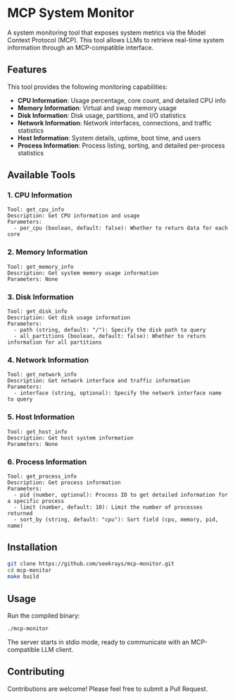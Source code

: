 # MCP System Monitor

A system monitoring tool that exposes system metrics via the Model Context Protocol (MCP). This tool allows LLMs to retrieve real-time system information through an MCP-compatible interface.

## Features

This tool provides the following monitoring capabilities:

- **CPU Information**: Usage percentage, core count, and detailed CPU info
- **Memory Information**: Virtual and swap memory usage
- **Disk Information**: Disk usage, partitions, and I/O statistics
- **Network Information**: Network interfaces, connections, and traffic statistics
- **Host Information**: System details, uptime, boot time, and users
- **Process Information**: Process listing, sorting, and detailed per-process statistics


## Available Tools

### 1. CPU Information

```
Tool: get_cpu_info
Description: Get CPU information and usage
Parameters:
  - per_cpu (boolean, default: false): Whether to return data for each core
```

### 2. Memory Information

```
Tool: get_memory_info
Description: Get system memory usage information
Parameters: None
```

### 3. Disk Information

```
Tool: get_disk_info
Description: Get disk usage information
Parameters:
  - path (string, default: "/"): Specify the disk path to query
  - all_partitions (boolean, default: false): Whether to return information for all partitions
```

### 4. Network Information

```
Tool: get_network_info
Description: Get network interface and traffic information
Parameters:
  - interface (string, optional): Specify the network interface name to query
```

### 5. Host Information

```
Tool: get_host_info
Description: Get host system information
Parameters: None
```

### 6. Process Information

```
Tool: get_process_info
Description: Get process information
Parameters:
  - pid (number, optional): Process ID to get detailed information for a specific process
  - limit (number, default: 10): Limit the number of processes returned
  - sort_by (string, default: "cpu"): Sort field (cpu, memory, pid, name)
```


## Installation

```bash
git clone https://github.com/seekrays/mcp-monitor.git
cd mcp-monitor
make build
```

## Usage

Run the compiled binary:

```bash
./mcp-monitor
```

The server starts in stdio mode, ready to communicate with an MCP-compatible LLM client.


## Contributing

Contributions are welcome! Please feel free to submit a Pull Request. 